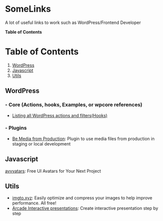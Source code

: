# SomeLinks

A lot of useful links to work such as WordPress/Frontend Developer

**Table of Contents**

# Table of Contents

1. [WordPress](#wordpress)
2. [Javascript](#javascript)
3. [Utils ](#utils)

## WordPress

### - Core (Actions, hooks, Examples, or wpcore references)

- [Listing all WordPress actions and filters(Hooks)](https://wordpresshooks.webinista.com/)

### - Plugins

- [Be Media from Production](https://wordpress.org/plugins/be-media-from-production/): Plugin to use media files from production in staging or local development

## Javascript

[avvvatars](https://avvvatars.com/): Free UI Avatars for Your Next Project

## Utils

- [imgto.xyz](https://imgto.xyz/): Easily optimize and compress your images to help improve performance. All free!
- [Arcade Interactive presentations](https://www.arcade.software/): Create interactive presentation step by step
